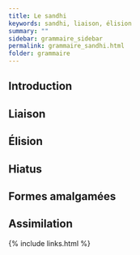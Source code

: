 ```yaml
---
title: Le sandhi
keywords: sandhi, liaison, élision
summary: ""
sidebar: grammaire_sidebar
permalink: grammaire_sandhi.html
folder: grammaire
---
```


## Introduction

## Liaison

## Élision

## Hiatus

## Formes amalgamées

## Assimilation

{% include links.html %}
